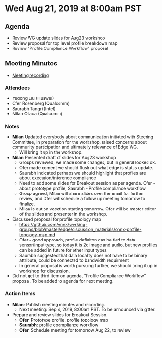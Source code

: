 # Wed Aug 21, 2019 at 8:00am PST

## Agenda

* Review WG update slides for Aug23 workshop
* Review proposal for top level profile breakdown map
* Review "Profile Compliance Workflow" proposal
  
## Meeting Minutes
* [Meeting recording](https://youtu.be/XLYhGEPW3mM)

### Attendees 
* Yedong Liu (Huawei)
* Ofer Rosenberg (Qualcomm) 
* Saurabh Tangri (Intel)
* Milan Oljaca (Qualcomm)
 
### Notes
* **Milan** Updated everybody about communication initiated with Steering Committee, in preparation for the workshop, raised concerns about community participation and ultimatelly relevance of Edge WG. 
  * Will bring it up in the workshop.
* **Milan** Presented draft of slides for Aug23 workshop
  * Groups reviewed, we made some changes, but in general looked ok.
  * Ofer made coment we should flush out what edge is status update.
  * Saurabh indicated perhaps we should highlight that profiles are about execution/inference compliance 
  * Need to add some slides for Breakout session as per agenda. Ofer - about prototype profile, Saurabh - Profile compliance workflow
  * Group agreed, Milan will share slides over the email for further review, and Ofer will schedule a follow up meeting tomorrow to finalize.
  * Milan is out on vacation starting tomorrow. Ofer will be master editor of the slides and presenter in the workshop. 
* Discussed proposal for profile topology map
  * https://github.com/onnx/working-groups/blob/master/edge/discussion_materials/onnx-profile-topology-map.md
  * Ofer - good approach, profile definiton can be tied to data sensor/input type, so today it is 2d image and audio, but new profiles can be added in future for other input types
  * Saurabh suggested that data locality does not have to be binary attribute, could be connected to bandwidth requirment
  * In general proposal is worth pursuing further, we should bring it up in workshop for discussion.
* Did not get to third item on agenda, "Profile Compliance Workflow" proposal. To be added to agenda for next meeting.

### Action Items
* **Milan**: Publish meeting minutes and recording.
  * Next meeting: Sep 4, 2019, 8:00am PST. To be announced via gitter.
* Prepare and review slides for Breakout Session.
  * **Ofer**: Prototype profile, profile topology map 
  * **Saurabh**: profile coompliance workflow
  * **Ofer**: Schedule meeting for tomorrow Aug 22, to review 


